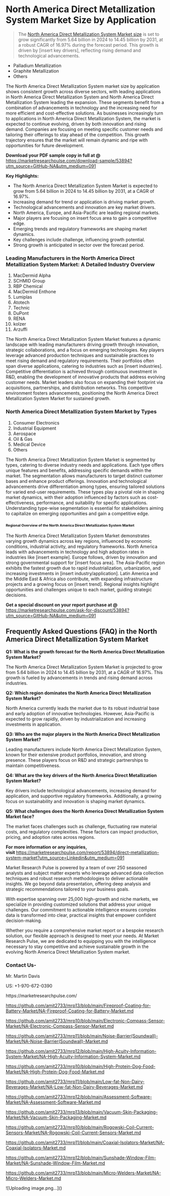 <h1>North America Direct Metallization System Market&nbsp;Size by Application</h1><blockquote><p>The <a href="https://marketresearchpulse.com/download-sample/53894?utm_source=GitHub-NA&amp;utm_medium=091">North America Direct Metallization System Market size</a> is set to grow significantly from 5.64 billion in 2024 to 14.45 billion by 2031, at a robust CAGR of 16.97% during the forecast period. This growth is driven by [insert key drivers], reflecting rising demand and technological advancements.</p></blockquote><ul><li>Palladium Metallization<li> Graphite Metallization<li> Others</li></ul><p>The North America Direct Metallization System market size by application shows consistent growth across diverse sectors, with leading applications in North America Direct Metallization System and North America Direct Metallization System leading the expansion. These segments benefit from a combination of advancements in technology and the increasing need for more efficient and cost-effective solutions. As businesses increasingly turn to applications in North America Direct Metallization System, the market is expected to continue evolving, driven by both innovation and rising demand. Companies are focusing on meeting specific customer needs and tailoring their offerings to stay ahead of the competition. This growth trajectory ensures that the market will remain dynamic and ripe with opportunities for future development.</p><p><strong>Download your PDF sample copy in full at @ </strong><a href="https://marketresearchpulse.com/download-sample/53894?utm_source=GitHub-NA&amp;utm_medium=091">https://marketresearchpulse.com/download-sample/53894?utm_source=GitHub-NA&amp;utm_medium=091</a></p><p><strong>Key Highlights: </strong></p><ul><li>The North America Direct Metallization System Market is expected to grow from 5.64 billion in 2024 to 14.45 billion by 2031, at a CAGR of 16.97%.</li><li>Increasing demand for trend or application is driving market growth.</li><li>Technological advancements and innovation are key market drivers.</li><li>North America, Europe, and Asia-Pacific are leading regional markets.</li><li>Major players are focusing on insert focus area to gain a competitive edge.</li><li>Emerging trends and regulatory frameworks are shaping market dynamics.</li><li>Key challenges include challenge, influencing growth potential.</li><li>Strong growth is anticipated in sector over the forecast period.</li></ul><h3>Leading Manufacturers in the North America Direct Metallization System Market: A Detailed Industry Overview</h3><ol><li>MacDermid Alpha</li><li>SCHMID Group</li><li>RBP Chemical</li><li>MacDermid Enthone</li><li>Lumiplas</li><li>Atotech</li><li>Technic</li><li>DuPont</li><li>RENA</li><li>kolzer</li><li>Arzuffi</li></ol><div class="flex max-w-full flex-col flex-grow"><div class="min-h-8 text-message flex w-full flex-col items-end gap-2 whitespace-normal break-words [.text-message+&amp;]:mt-5" dir="auto" data-message-author-role="assistant" data-message-id="fd8432e4-4910-450d-b182-61b7bfb0a01f" data-message-model-slug="gpt-4o"><div class="flex w-full flex-col gap-1 empty:hidden first:pt-[3px]"><div class="markdown prose w-full break-words dark:prose-invert light"><p>The North America Direct Metallization System Market features a dynamic landscape with leading manufacturers driving growth through innovation, strategic collaborations, and a focus on emerging technologies. Key players leverage advanced production techniques and sustainable practices to meet rising demand and regulatory requirements. Their portfolios often span diverse applications, catering to industries such as [insert industries]. Competitive differentiation is achieved through continuous investment in R&amp;D, enabling the development of innovative products that address evolving customer needs. Market leaders also focus on expanding their footprint via acquisitions, partnerships, and distribution networks. This competitive environment fosters advancements, positioning the North America Direct Metallization System Market for sustained growth.</p></div></div></div></div><h3>North America Direct Metallization System Market by Types</h3><ol><li>Consumer Electronics<li> Industrial Equipment<li> Aerospace<li> Oil & Gas<li> Medical Device<li> Others</li></ol><div class="flex max-w-full flex-col flex-grow"><div class="min-h-8 text-message flex w-full flex-col items-end gap-2 whitespace-normal break-words [.text-message+&amp;]:mt-5" dir="auto" data-message-author-role="assistant" data-message-id="084470be-0bb7-4664-bddf-5156b4f41249" data-message-model-slug="gpt-4o-mini"><div class="flex w-full flex-col gap-1 empty:hidden first:pt-[3px]"><div class="markdown prose w-full break-words dark:prose-invert light"><p>The North America Direct Metallization System Market is segmented by types, catering to diverse industry needs and applications. Each type offers unique features and benefits, addressing specific demands within the market. The segmentation allows manufacturers to target distinct customer bases and enhance product offerings. Innovation and technological advancements drive differentiation among types, ensuring tailored solutions for varied end-user requirements. These types play a pivotal role in shaping market dynamics, with their adoption influenced by factors such as cost-effectiveness, performance, and suitability for specific applications. Understanding type-wise segmentation is essential for stakeholders aiming to capitalize on emerging opportunities and gain a competitive edge.</p></div></div></div></div><h3><span style="font-size: 11px;">Regional Overview of the North America Direct Metallization System Market</span></h3><div class="flex max-w-full flex-col flex-grow"><div class="min-h-8 text-message flex w-full flex-col items-end gap-2 whitespace-normal break-words [.text-message+&amp;]:mt-5" dir="auto" data-message-author-role="assistant" data-message-id="e9038762-ce64-4e30-91c9-9bd413514231" data-message-model-slug="gpt-4o-mini"><div class="flex w-full flex-col gap-1 empty:hidden first:pt-[3px]"><div class="markdown prose w-full break-words dark:prose-invert light"><p>The North America Direct Metallization System Market demonstrates varying growth dynamics across key regions, influenced by economic conditions, industrial activity, and regulatory frameworks. North America leads with advancements in technology and high adoption rates in industries like [insert example]. Europe follows, driven by innovation and strong governmental support for [insert focus area]. The Asia-Pacific region exhibits the fastest growth due to rapid industrialization, urbanization, and increasing investments in [insert industry/application]. Latin America and the Middle East &amp; Africa also contribute, with expanding infrastructure projects and a growing focus on [insert trend]. Regional insights highlight opportunities and challenges unique to each market, guiding strategic decisions.</p></div></div></div></div><p><strong>Get a special discount on your report purchase at @ </strong><a href="https://marketresearchpulse.com/ask-for-discount/53894?utm_source=GitHub-NA&amp;utm_medium=091">https://marketresearchpulse.com/ask-for-discount/53894?utm_source=GitHub-NA&amp;utm_medium=091</a></p><h2>Frequently Asked Questions (FAQ) in the North America Direct Metallization System Market</h2><p><strong>Q1: What is the growth forecast for the North America Direct Metallization System Market?</strong></p><p>The North America Direct Metallization System Market is projected to grow from 5.64 billion in 2024 to 14.45 billion by 2031, at a CAGR of 16.97%. This growth is fueled by advancements in trends and rising demand across industries.</p><p><strong>Q2: Which region dominates the North America Direct Metallization System Market?</strong></p><p>North America currently leads the market due to its robust industrial base and early adoption of innovative technologies. However, Asia-Pacific is expected to grow rapidly, driven by industrialization and increasing investments in application.</p><p><strong>Q3: Who are the major players in the North America Direct Metallization System Market?</strong></p><p>Leading manufacturers include North America Direct Metallization System, known for their extensive product portfolios, innovation, and strong presence. These players focus on R&amp;D and strategic partnerships to maintain competitiveness.</p><p><strong>Q4: What are the key drivers of the North America Direct Metallization System Market?</strong></p><p>Key drivers include technological advancements, increasing demand for application, and supportive regulatory frameworks. Additionally, a growing focus on sustainability and innovation is shaping market dynamics.</p><p><strong>Q5: What challenges does the North America Direct Metallization System Market face?</strong></p><p>The market faces challenges such as challenge, fluctuating raw material costs, and regulatory complexities. These factors can impact production, pricing, and adoption rates across regions.</p><p><strong>For more information or any inquiries, visit&nbsp;</strong><a href="https://marketresearchpulse.com/report/53894/direct-metallization-system-market?utm_source=Linkedin&utm_medium=091">https://marketresearchpulse.com/report/53894/direct-metallization-system-market?utm_source=Linkedin&utm_medium=091</a></p><p>Market Research Pulse is powered by a team of over 250 seasoned analysts and subject matter experts who leverage advanced data collection techniques and robust research methodologies to deliver actionable insights. We go beyond data presentation, offering deep analysis and strategic recommendations tailored to your business goals.</p><p>With expertise spanning over 25,000 high-growth and niche markets, we specialize in providing customized solutions that address your unique challenges. Our commitment to actionable intelligence ensures complex data is transformed into clear, practical insights that empower confident decision-making.</p><p>Whether you require a comprehensive market report or a bespoke research solution, our flexible approach is designed to meet your needs. At Market Research Pulse, we are dedicated to equipping you with the intelligence necessary to stay competitive and achieve sustainable growth in the evolving North America Direct Metallization System market.</p><h3><strong>Contact Us-</strong></h3><p>Mr. Martin Davis</p><p>US: +1-970-672-0390</p><p>https://marketresearchpulse.com/</p><p><a href="https://github.com/amit2733/mrp13/blob/main/Fireproof-Coating-for-Battery-Market/NA-Fireproof-Coating-for-Battery-Market.md">https://github.com/amit2733/mrp13/blob/main/Fireproof-Coating-for-Battery-Market/NA-Fireproof-Coating-for-Battery-Market.md</a></p><p><a href="https://github.com/amit2733/mrp10/blob/main/Electronic-Compass-Sensor-Market/NA-Electronic-Compass-Sensor-Market.md">https://github.com/amit2733/mrp10/blob/main/Electronic-Compass-Sensor-Market/NA-Electronic-Compass-Sensor-Market.md</a></p><p><a href="https://github.com/amit2733/mrp11/blob/main/Noise-Barrier(Soundwall)-Market/NA-Noise-Barrier(Soundwall)-Market.md">https://github.com/amit2733/mrp11/blob/main/Noise-Barrier(Soundwall)-Market/NA-Noise-Barrier(Soundwall)-Market.md</a></p><p><a href="https://github.com/amit2733/mrp12/blob/main/High-Acuity-Information-System-Market/NA-High-Acuity-Information-System-Market.md">https://github.com/amit2733/mrp12/blob/main/High-Acuity-Information-System-Market/NA-High-Acuity-Information-System-Market.md</a></p><p><a href="https://github.com/amit2733/mrp10/blob/main/High-Protein-Dog-Food-Market/NA-High-Protein-Dog-Food-Market.md">https://github.com/amit2733/mrp10/blob/main/High-Protein-Dog-Food-Market/NA-High-Protein-Dog-Food-Market.md</a></p><p><a href="https://github.com/amit2733/mrp11/blob/main/Low-fat-Non-Dairy-Beverages-Market/NA-Low-fat-Non-Dairy-Beverages-Market.md">https://github.com/amit2733/mrp11/blob/main/Low-fat-Non-Dairy-Beverages-Market/NA-Low-fat-Non-Dairy-Beverages-Market.md</a></p><p><a href="https://github.com/amit2733/mrp12/blob/main/Assessment-Software-Market/NA-Assessment-Software-Market.md">https://github.com/amit2733/mrp12/blob/main/Assessment-Software-Market/NA-Assessment-Software-Market.md</a></p><p><a href="https://github.com/amit2733/mrp13/blob/main/Vacuum-Skin-Packaging-Market/NA-Vacuum-Skin-Packaging-Market.md">https://github.com/amit2733/mrp13/blob/main/Vacuum-Skin-Packaging-Market/NA-Vacuum-Skin-Packaging-Market.md</a></p><p><a href="https://github.com/amit2733/mrp10/blob/main/Rogowski-Coil-Current-Sensors-Market/NA-Rogowski-Coil-Current-Sensors-Market.md">https://github.com/amit2733/mrp10/blob/main/Rogowski-Coil-Current-Sensors-Market/NA-Rogowski-Coil-Current-Sensors-Market.md</a></p><p><a href="https://github.com/amit2733/mrp11/blob/main/Coaxial-Isolators-Market/NA-Coaxial-Isolators-Market.md">https://github.com/amit2733/mrp11/blob/main/Coaxial-Isolators-Market/NA-Coaxial-Isolators-Market.md</a></p><p><a href="https://github.com/amit2733/mrp12/blob/main/Sunshade-Window-Film-Market/NA-Sunshade-Window-Film-Market.md">https://github.com/amit2733/mrp12/blob/main/Sunshade-Window-Film-Market/NA-Sunshade-Window-Film-Market.md</a></p><p><a href="https://github.com/amit2733/mrp13/blob/main/Micro-Welders-Market/NA-Micro-Welders-Market.md">https://github.com/amit2733/mrp13/blob/main/Micro-Welders-Market/NA-Micro-Welders-Market.md</a></p>
![Uploading image.png…]()
